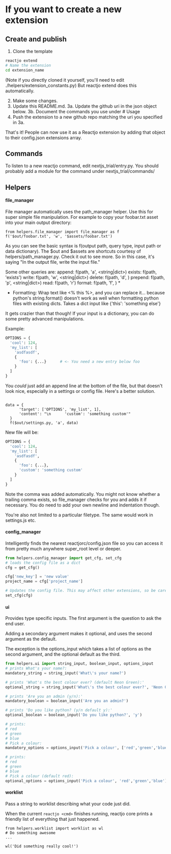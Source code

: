 # If you want to create a new extension
## Create and publish


1. Clone the template
```bash
reactjo extend
# Name the extension
cd extension_name
```
(Note if you directly cloned it yourself, you'll need to edit ./helpers/extension_constants.py)
But reactjo extend does this automatically.

2. Make some changes.
3. Update this README.md.
  3a. Update the github uri in the json object below.
  3b. Document the commands you use under # Usage
4. Push the extension to a new github repo matching the uri you specified in 3a.

That's it! People can now use it as a Reactjo extension by adding that object to their config.json extensions array.

## Commands

To listen to a new reactjo command, edit nextjs_trial/entry.py.
You should probably add a module for the command under nextjs_trial/commands/

## Helpers
#### file_manager

File manager automatically uses the path_manager helper. Use this for super simple file manipulation.
For example to copy your foobar.txt asset into your main output directory:
```
from helpers.file_manager import file_manager as f
f('$out/foobar.txt', 'w', '$assets/foobar.txt')
```
As you can see the basic syntax is f(output path, query type, input path or data dictionary).
The $out and $assets are shortcuts courtesy of helpers/path_manager.py. Check it out to see more.
So in this case, it's saying "In the output file, write the input file."

Some other queries are:
append: f(path, 'a', <string|dict>)
exists: f(path, 'exists')
write: f(path, 'w', <string|dict>)
delete: f(path, 'd', <string>)
prepend: f(path, 'p', <string|dict>)
read: f(path, 'r')
format: f(path, 'f', <dict>) *

* Formatting: Wrap text like <% this %>, and you can replace it... because python's string.format() doesn't work as well when formatting python files with existing dicts. Takes a dict input like {'this': 'something else'}

It gets crazier than that though! If your input is a dictionary, you can do some pretty advanced manipulations.

Example:

```settings.py
OPTIONS = {
  'cool': 124,
  'my_list': [
    'asdfasdf',
    {
      'foo': {...}      # <- You need a new entry below foo
    }
  ]
}
```

You *could* just add an append line at the bottom of the file, but that doesn't look nice, especially in a settings or config file. Here's a better solution.

```

data = {
      'target': ['OPTIONS', 'my_list', 1],
      'content': "\n      'custom': 'something custom'"
  }
  f($out/settings.py, 'a', data)
```

New file will be:

```settings.py
OPTIONS = {
  'cool': 124,
  'my_list': [
    'asdfasdf',
    {
      'foo': {...},
      'custom': 'something custom'
    }
  ]
}
```

Note the comma was added automatically. You might not know whether a trailing comma exists, so file_manager checks for you and adds it if necessary. You do need to add your own newline and indentation though.

You're also not limited to a particular filetype. The same would work in settings.js etc.

#### config_manager
Intelligently finds the nearest reactjorc/config.json file so you can access it from pretty much anywhere super_root level or deeper.

```python
from helpers.config_manager import get_cfg, set_cfg
# loads the config file as a dict
cfg = get_cfg()

cfg['new_key'] = 'new value'
project_name = cfg['project_name']

# Updates the config file. This may affect other extensions, so be careful.
set_cfg(cfg)
```

#### ui
Provides type specific inputs.
The first argument is the question to ask the end user.

Adding a secondary argument makes it optional, and uses the second argument as the default.

The exception is the options_input which takes a list of options as the second argument, and the optional default as the third.

```python
from helpers.ui import string_input, boolean_input, options_input
# prints What's your name?:
mandatory_string = string_input('What\'s your name?')

# prints 'What's the best colour ever? (default Neon Green):'
optional_string = string_input('What\'s the best colour ever?', 'Neon Green')

# prints 'Are you an admin (y/n):'
mandatory_boolean = boolean_input('Are you an admin?')

# prints 'Do you like python? (y/n default y):'
optional_boolean = boolean_input('Do you like python?', 'y')

# prints:
# red
# green
# blue
# Pick a colour:
mandatory_options = options_input('Pick a colour', ['red','green','blue'])

# prints:
# red
# green
# blue
# Pick a colour (default red):
optional_options = options_input('Pick a colour', 'red','green','blue'], 'red')
```

#### worklist
Pass a string to worklist describing what your code just did.

When the current `reactjo <cmd>` finishes running, reactjo core prints a friendly list of everything that just happened.

```
from helpers.worklist import worklist as wl
# Do something awesome
...

wl('Did something really cool!')
```
